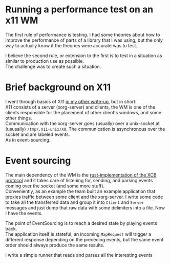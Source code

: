 # Running a performance test on an x11 WM
The first rule of performance is testing. I had some theories about how to improve the performance 
of parts of a library that I was using, but the only way to actually know if the theories were accurate was to test.

I believe the second rule, or extension to the first is to test in a situation as similar to production use as possible.  
The challenge was to create such a situation.

# Brief background on X11
I went through basics of X11 [in my other write-up](lib_x11_to_static.md), but in short:  
X11 consists of a server (xorg-server) and clients, the WM is one of the clients responsible for the placement of other client's windows, 
and some other things.  
Communication with the xorg-server goes (usually) over a unix-socket at (ususally) `/tmp/.X11-unix/X0`.
The communication is asynchronous over the socket and are labeled events.  
As in event-sourcing.  

# Event sourcing
The main dependency of the WM is the [rust-implementation of the XCB protocol](https://github.com/psychon/x11rb) and it takes care of listening for, 
sending, and parsing events coming over the socket (and some more stuff).  
Conveniently, as an example the team built an example application that proxies traffic between some client 
and the xorg-server.
I write some code to take all the transferred data and group it into `Client` and `Server` messages and just dump that raw data with 
some delimiters into a file. Now I have the events.

The point of EventSourcing is to reach a desired state by playing events back.  
The application itself is stateful, an incoming `MapRequest` will trigger a different response depending on
the preceding events, but the same event order should always produce the same results.

I write a simple runner that reads and parses all the interesting events

